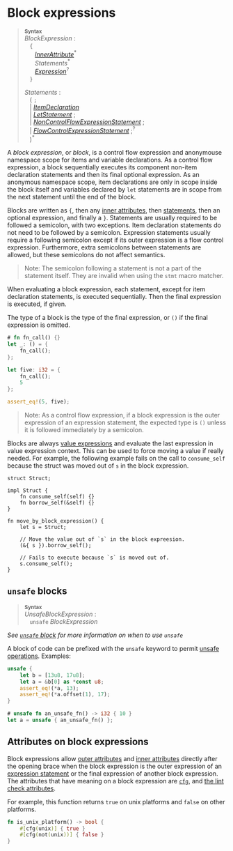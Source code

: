 # Block expressions

> **<sup>Syntax</sup>**\
> _BlockExpression_ :\
> &nbsp;&nbsp; `{`\
> &nbsp;&nbsp; &nbsp;&nbsp; [_InnerAttribute_]<sup>\*</sup>\
> &nbsp;&nbsp; &nbsp;&nbsp; _Statements_<sup>\*</sup>\
> &nbsp;&nbsp; &nbsp;&nbsp; [_Expression_]<sup>?</sup>\
> &nbsp;&nbsp; `}`
>
> _Statements_ :\
> &nbsp;&nbsp; ( `;`\
> &nbsp;&nbsp; | [_ItemDeclaration_]\
> &nbsp;&nbsp; | [_LetStatement_] ;\
> &nbsp;&nbsp; | [_NonControlFlowExpressionStatement_][expression statement] ;\
> &nbsp;&nbsp; | [_FlowControlExpressionStatement_][expression statement] ;<sup>?</sup>\
> &nbsp;&nbsp; )<sup>\*</sup>

A *block expression*, or *block*, is a control flow expression and anonymouse
namespace scope for items and variable declarations. As a control flow
expression, a block sequentially executes its component non-item declaration
statements and then its final optional expression. As an anonymous namespace
scope, item declarations are only in scope inside the block itself and variables
declared by `let` statements are in scope from the next statement until the end
of the block.

Blocks are written as `{`, then any [inner attributes], then [statements],
then an optional expression, and finally a `}`. Statements are usually required
to be followed a semicolon, with two exceptions. Item declaration statements do
not need to be followed by a semicolon. Expression statements usually require
a following semicolon except if its outer expression is a flow control
expression. Furthermore, extra semicolons between statements are allowed, but
these semicolons do not affect semantics.

> Note: The semicolon following a statement is not a part of the statement
> itself. They are invalid when using the `stmt` macro matcher.

When evaluating a block expression, each statement, except for item declaration
statements, is executed sequentially. Then the final expression is executed,
if given.

The type of a block is the type of the final expression, or `()` if the final
expression is omitted.

```rust
# fn fn_call() {}
let _: () = {
    fn_call();
};

let five: i32 = {
    fn_call();
    5
};

assert_eq!(5, five);
```

> Note: As a control flow expression, if a block expression is the outer
> expression of an expression statement, the expected type is `()` unless it
> is followed immediately by a semicolon.

Blocks are always [value expressions] and evaluate the last expression in 
value expression context. This can be used to force moving a value if really
needed. For example, the following example fails on the call to `consume_self`
because the struct was moved out of `s` in the block expression.

```rust,compile_fail
struct Struct;

impl Struct {
    fn consume_self(self) {}
    fn borrow_self(&self) {}
}

fn move_by_block_expression() {
    let s = Struct;

    // Move the value out of `s` in the block expreesion.
    (&{ s }).borrow_self();

    // Fails to execute because `s` is moved out of.
    s.consume_self();
}
```

## `unsafe` blocks

> **<sup>Syntax</sup>**\
> _UnsafeBlockExpression_ :\
> &nbsp;&nbsp; `unsafe` _BlockExpression_

_See [`unsafe` block](unsafe-blocks.html) for more information on when to use `unsafe`_

A block of code can be prefixed with the `unsafe` keyword to permit [unsafe
operations]. Examples:

```rust
unsafe {
    let b = [13u8, 17u8];
    let a = &b[0] as *const u8;
    assert_eq!(*a, 13);
    assert_eq!(*a.offset(1), 17);
}

# unsafe fn an_unsafe_fn() -> i32 { 10 }
let a = unsafe { an_unsafe_fn() };
```

## Attributes on block expressions

Block expressions allow [outer attributes] and [inner attributes] directly after
the opening brace when the block expression is the outer expression of an
[expression statement] or the final expression of another block expression. The
attributes that have meaning on a block expression are [`cfg`], and [the lint
check attributes].

For example, this function returns `true` on unix platforms and `false` on other
platforms.

```rust
fn is_unix_platform() -> bool {
    #[cfg(unix)] { true }
    #[cfg(not(unix))] { false }
}
```

[_InnerAttribute_]: attributes.html
[_ItemDeclaration_]: items.html
[_LetStatement_]: statements.html#let-statements
[expression statement]: statements.html#expression-statements
[_Expression_]: expressions.html
[expression]: expressions.html
[statements]: statements.html
[value expressions]: expressions.html#place-expressions-and-value-expressions
[outer attributes]: attributes.html
[inner attributes]: attributes.html
[expression statement]: statements.html#expression-statements
[`cfg`]: attributes.html#conditional-compilation
[the lint check attributes]: attributes.html#lint-check-attributes
[unsafe operations]: unsafety.html
